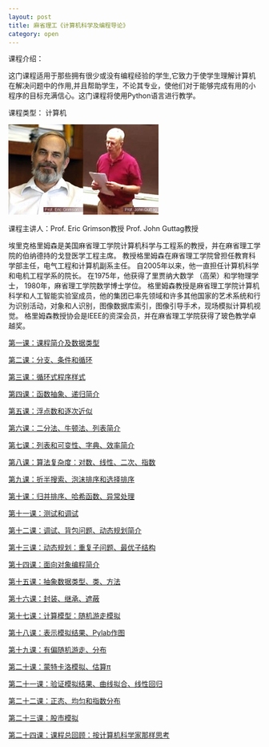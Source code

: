 ```yaml
---
layout: post
title: 麻省理工《计算机科学及编程导论》
category: open
---
```

课程介绍：

这门课程适用于那些拥有很少或没有编程经验的学生,它致力于使学生理解计算机在解决问题中的作用,并且帮助学生，不论其专业，使他们对于能够完成有用的小程序的目标充满信心。这门课程将使用Python语言进行教学。

课程类型： 计算机

<img class="cover" title="Prof. Eric Grimson教授 Prof. John Guttag教授" src="/images/2012/02/20110330162757dd152-300x180.jpg" alt="Prof. Eric Grimson教授 Prof. John Guttag教授" width="300" height="180" />

课程主讲人：Prof. Eric Grimson教授 Prof. John Guttag教授

埃里克格里姆森是美国麻省理工学院计算机科学与工程系的教授，并在麻省理工学院的伯纳德持的戈登医学工程主席。 教授格里姆森在麻省理工学院曾担任教育科学部主任，电气工程和计算机副系主任。 自2005年以来，他一直担任计算机科学和电机工程学系的院长。 在1975年，他获得了里贾纳大数学 （高荣）和学物理学士， 1980年，麻省理工学院数学博士学位。 格里姆森教授是麻省理工学院计算机科学和人工智能实验室成员，他的集团已率先领域和许多其他国家的艺术系统和行为识别活动，对象和人识别，图像数据库索引，图像引导手术，现场模拟计算机视觉。 格里姆森教授协会是IEEE的资深会员，并在麻省理工学院获得了玻色教学卓越奖。

<a title="麻省理工《计算机科学及编程导论》第一课" href="/mit-introduction-to-computer-science-and-programming-lesson-1" target="_blank">第一课：课程简介及数据类型</a>

<a title="麻省理工《计算机科学及编程导论》第二课" href="/mit-introduction-to-computer-science-and-programming-lesson-2" target="_blank">第二课：分支、条件和循环</a>

<a title="麻省理工《计算机科学及编程导论》第三课" href="/mit-introduction-to-computer-science-and-programming-lesson-3" target="_blank">第三课：循环式程序样式</a>

<a title="麻省理工《计算机科学及编程导论》第四课" href="/mit-introduction-to-computer-science-and-programming-lesson-4" target="_blank">第四课：函数抽象、递归简介</a>

<a title="麻省理工《计算机科学及编程导论》第五课" href="/mit-introduction-to-computer-science-and-programming-lesson-5" target="_blank">第五课：浮点数和逐次近似</a>

<a title="麻省理工《计算机科学及编程导论》第六课" href="/mit-introduction-to-computer-science-and-programming-lesson-6" target="_blank">第六课：二分法、牛顿法、列表简介</a>

<a title="麻省理工《计算机科学及编程导论》第七课" href="/mit-introduction-to-computer-science-and-programming-lesson-7" target="_blank">第七课：列表和可变性、字典、效率简介</a>

<a title="麻省理工《计算机科学及编程导论》第八课" href="/mit-introduction-to-computer-science-and-programming-lesson-8" target="_blank">第八课：算法复杂度：对数、线性、二次、指数</a>

<a title="麻省理工《计算机科学及编程导论》第九课" href="/mit-introduction-to-computer-science-and-programming-lesson-9" target="_blank">第九课：折半搜索、泡沫排序和选择排序</a>

<a title="麻省理工《计算机科学及编程导论》第十课" href="/mit-introduction-to-computer-science-and-programming-lesson-10" target="_blank">第十课：归并排序、哈希函数、异常处理</a>

<a title="麻省理工《计算机科学及编程导论》第十一课" href="/mit-introduction-to-computer-science-and-programming-lesson-11" target="_blank">第十一课：测试和调试</a>

<a title="麻省理工《计算机科学及编程导论》第十二课" href="/mit-introduction-to-computer-science-and-programming-lesson-12" target="_blank">第十二课：调试、背包问题、动态规划简介</a>

<a title="麻省理工《计算机科学及编程导论》第十三课" href="/mit-introduction-to-computer-science-and-programming-lesson-13" target="_blank">第十三课：动态规划：重复子问题、最优子结构</a>

<a title="麻省理工《计算机科学及编程导论》第十四课" href="/mit-introduction-to-computer-science-and-programming-lesson-14" target="_blank">第十四课：面向对象编程简介</a>

<a title="麻省理工《计算机科学及编程导论》第十五课" href="/mit-introduction-to-computer-science-and-programming-lesson-15" target="_blank">第十五课：抽象数据类型、类、方法</a>

<a title="麻省理工《计算机科学及编程导论》第十六课" href="/mit-introduction-to-computer-science-and-programming-lesson-16" target="_blank">第十六课：封装、继承、遮蔽</a>

<a title="麻省理工《计算机科学及编程导论》第十七课" href="/mit-introduction-to-computer-science-and-programming-lesson-17" target="_blank">第十七课：计算模型：随机游走模拟</a>

<a title="麻省理工《计算机科学及编程导论》第十八课" href="/mit-introduction-to-computer-science-and-programming-lesson-18" target="_blank">第十八课：表示模拟结果、Pylab作图</a>

<a title="麻省理工《计算机科学及编程导论》第十九课" href="/mit-introduction-to-computer-science-and-programming-lesson-19" target="_blank">第十九课：有偏随机游走、分布</a>

<a title="麻省理工《计算机科学及编程导论》第二十课" href="/mit-introduction-to-computer-science-and-programming-lesson-20" target="_blank">第二十课：蒙特卡洛模拟、估算π</a>

<a title="麻省理工《计算机科学及编程导论》第二十一课" href="/mit-introduction-to-computer-science-and-programming-lesson-21" target="_blank">第二十一课：验证模拟结果、曲线拟合、线性回归</a>

<a title="麻省理工《计算机科学及编程导论》第二十二课" href="/mit-introduction-to-computer-science-and-programming-lesson-22" target="_blank">第二十二课：正态、均匀和指数分布</a>

<a title="麻省理工《计算机科学及编程导论》第二十三课" href="/mit-introduction-to-computer-science-and-programming-lesson-23" target="_blank">第二十三课：股市模拟</a>

<a title="麻省理工《计算机科学及编程导论》第二十四课" href="/mit-introduction-to-computer-science-and-programming-lesson-24" target="_blank">第二十四课：课程总回顾：按计算机科学家那样思考</a>
